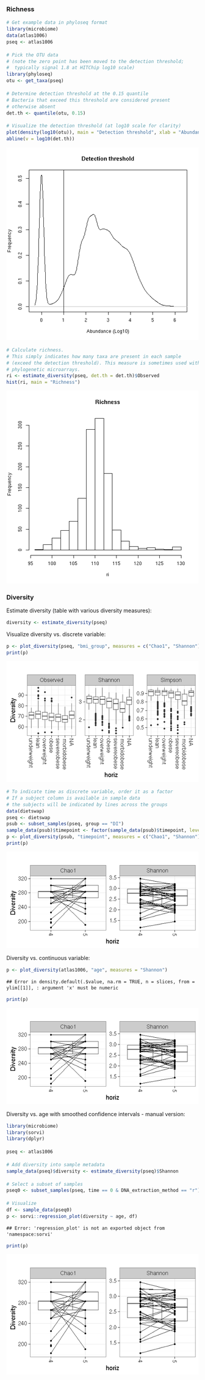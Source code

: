 
### Richness 


```r
# Get example data in phyloseq format
library(microbiome)
data(atlas1006)
pseq <- atlas1006

# Pick the OTU data
# (note the zero point has been moved to the detection threshold;
#  typically signal 1.8 at HITChip log10 scale)
library(phyloseq)
otu <- get_taxa(pseq)

# Determine detection threshold at the 0.15 quantile
# Bacteria that exceed this threshold are considered present
# otherwise absent
det.th <- quantile(otu, 0.15)

# Visualize the detection threshold (at log10 scale for clarity)
plot(density(log10(otu)), main = "Detection threshold", xlab = "Abundance (Log10)", ylab = "Frequency")
abline(v = log10(det.th))
```

![plot of chunk rich-example](figure/rich-example-1.png)

```r
# Calculate richness.
# This simply indicates how many taxa are present in each sample
# (exceed the detection threshold). This measure is sometimes used with
# phylogenetic microarrays.
ri <- estimate_diversity(pseq, det.th = det.th)$Observed
hist(ri, main = "Richness")
```

![plot of chunk rich-example](figure/rich-example-2.png)


### Diversity 

Estimate diversity (table with various diversity measures):


```r
diversity <- estimate_diversity(pseq)
```

Visualize diversity vs. discrete variable:


```r
p <- plot_diversity(pseq, "bmi_group", measures = c("Chao1", "Shannon"), indicate.subjects = FALSE)
print(p)
```

![plot of chunk div-example2](figure/div-example2-1.png)

```r
# To indicate time as discrete variable, order it as a factor
# If a subject column is available in sample data
# the subjects will be indicated by lines across the groups
data(dietswap)
pseq <- dietswap
psub <- subset_samples(pseq, group == "DI")
sample_data(psub)$timepoint <- factor(sample_data(psub)$timepoint, levels = sort(unique(sample_data(psub)$timepoint)))
p <- plot_diversity(psub, "timepoint", measures = c("Chao1", "Shannon"), indicate.subject = TRUE)
print(p)
```

![plot of chunk div-example2](figure/div-example2-2.png)


Diversity vs. continuous variable:


```r
p <- plot_diversity(atlas1006, "age", measures = "Shannon")
```

```
## Error in density.default(.$value, na.rm = TRUE, n = slices, from = ylim[[1]], : argument 'x' must be numeric
```

```r
print(p)
```

![plot of chunk diversitywithmetadata2](figure/diversitywithmetadata2-1.png)


Diversity vs. age with smoothed confidence intervals - manual version:


```r
library(microbiome)
library(sorvi)
library(dplyr)

pseq <- atlas1006

# Add diversity into sample metadata
sample_data(pseq)$diversity <- estimate_diversity(pseq)$Shannon

# Select a subset of samples
pseq0 <- subset_samples(pseq, time == 0 & DNA_extraction_method == "r")

# Visualize
df <- sample_data(pseq0)
p <- sorvi::regression_plot(diversity ~ age, df)
```

```
## Error: 'regression_plot' is not an exported object from 'namespace:sorvi'
```

```r
print(p)
```

![plot of chunk diversity-example13](figure/diversity-example13-1.png)






